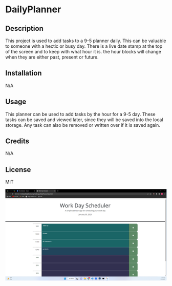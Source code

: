 # DailyPlanner

## Description

This project is used to add tasks to a 9-5 planner daily. This can be valuable to someone with a hectic or busy day. There is a live date stamp at the top of the screen and to keep with what hour it is. the hour blocks will change when they are either past, present or future. 


## Installation

N/A

## Usage

This planner can be used to add tasks by the hour for a 9-5 day. These tasks can be saved and viewed later, since they will be saved into the local storage. Any task can also be removed or written over if it is saved again. 

## Credits

N/A

## License

MIT

<img src="./screenshot-for-readme.png">
